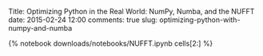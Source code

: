 Title: Optimizing Python in the Real World: NumPy, Numba, and the NUFFT
date: 2015-02-24 12:00
comments: true
slug: optimizing-python-with-numpy-and-numba

{% notebook downloads/notebooks/NUFFT.ipynb cells[2:] %}